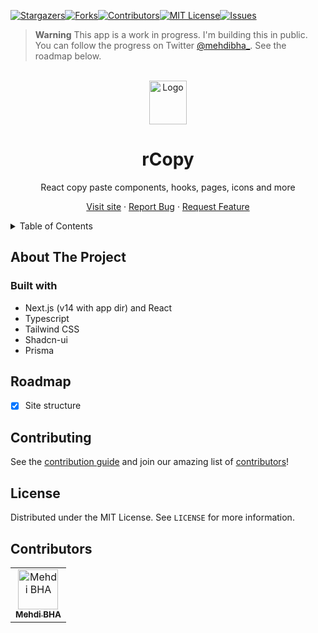 [![Stargazers][stars-shield]][stars-url][![Forks][forks-shield]][forks-url][![Contributors][contributors-shield]][contributors-url][![MIT License][license-shield]][license-url][![Issues][issues-shield]][issues-url]

> **Warning**
> This app is a work in progress. I'm building this in public. You can follow the progress on Twitter [@mehdibha\_](https://twitter.com/mehdibha_).
> See the roadmap below.

<br/>
<div align="center">
  <a href="https://github.com/mehdibha/rcopy">
    <img src="https://rcopy.dev/images/logo.png" alt="Logo" width="60" height="70">
  </a>
  <h1 align="center">rCopy</h1>
  <p align="center">
    React copy paste components, hooks, pages, icons and more
  </p>
  <p>
    
   <a href="https://rcopy.dev">Visit site</a>
    ·
    <a href="https://github.com/mehdibha/rcopy.dev/issues">Report Bug</a>
    ·
    <a href="https://github.com/mehdibha/rcopy.dev/issues">Request Feature</a>
  </p>
</div>

<details>
  <summary>Table of Contents</summary>
  <ol>
    <li><a href="#about-the-project">About The Project</a>
      <ul>
        <li><a href="#features">Features</a></li>
        <li><a href="#built-with">Built With</a></li>
      </ul>
    </li>
    <li><a href="#roadmap">Roadmap</a></li>
    <li><a href="#contributing">Contributing</a></li>
    <li><a href="#license">License</a></li>
    <li><a href="#contributors">Contributors</a></li>
  </ol>
</details>

<!-- ABOUT THE PROJECT -->

## About The Project



### Built with

- Next.js (v14 with app dir) and React
- Typescript
- Tailwind CSS
- Shadcn-ui
- Prisma

## Roadmap

- [x] Site structure

<!-- CONTRIBUTING -->

## Contributing

See the [contribution guide](CONTRIBUTING.md) and join our amazing list of [contributors](https://github.com/mehdibha/rcopy/graphs/contributors)!

<!-- LICENSE -->

## License

Distributed under the MIT License. See `LICENSE` for more information.

## Contributors

<table><tr align="left">
  <td align="center"><a href="https://github.com/mehdibha"><img src="https://github.com/mehdibha.png" width="64px;"alt="Mehdi BHA"/><br/><sub><b>Mehdi BHA</b></sub></a></td>
</tr></table>

[contributors-shield]: https://img.shields.io/github/contributors/mehdibha/rcopy.svg?style=for-the-badge
[contributors-url]: https://github.com/mehdibha/rcopy/graphs/contributors
[forks-shield]: https://img.shields.io/github/forks/mehdibha/rcopy.svg?style=for-the-badge
[forks-url]: https://github.com/mehdibha/rcopy.svg/network/members
[stars-shield]: https://img.shields.io/github/stars/mehdibha/rcopy.svg?style=for-the-badge
[stars-url]: https://github.com/mehdibha/rcopy.svg/stargazers
[issues-shield]: https://img.shields.io/github/issues/mehdibha/rcopy.svg?style=for-the-badge
[issues-url]: https://github.com/mehdibha/rcopy.svg/issues
[license-shield]: https://img.shields.io/github/license/mehdibha/rcopy.svg?style=for-the-badge
[license-url]: https://github.com/mehdibha/rcopy.svg/blob/master/LICENSE.txt

